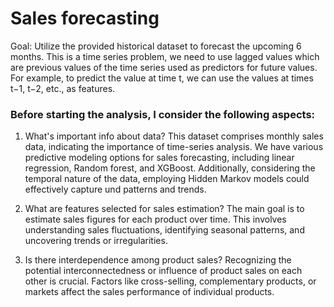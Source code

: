 # Sales forecasting 
Goal: Utilize the provided historical dataset to forecast the upcoming 6 months.
This is a time series problem, we need to use lagged values which are previous values of the time series used as predictors for future values.
For example, to predict the value at time t, we can use the values at times t−1, t−2, etc., as features.

### Before starting the analysis, I consider the following aspects:

1. What's important info about data?
This dataset comprises monthly sales data, indicating the importance of time-series analysis. We have various predictive modeling options for sales forecasting, including linear regression, Random forest, and XGBoost. Additionally, considering the temporal nature of the data, employing Hidden Markov models could effectively capture und
patterns and trends.

2. What are features selected for sales estimation?
The main goal is to estimate sales figures for each product over time. This involves understanding sales fluctuations, identifying seasonal patterns, and uncovering
trends or irregularities.

3. Is there interdependence among product sales?
 Recognizing the potential interconnectedness or influence of product sales on each other is crucial. Factors like cross-selling, complementary products, or markets
affect the sales performance of individual products.
